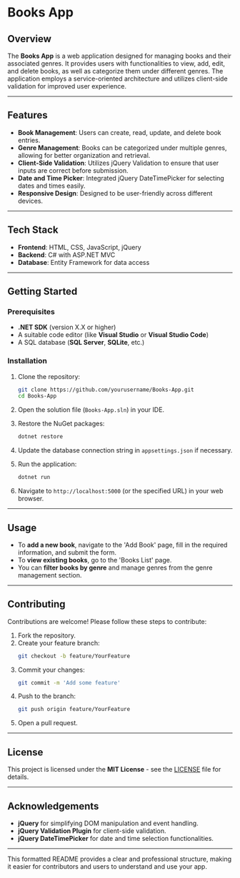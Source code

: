 # Books App

## Overview
The **Books App** is a web application designed for managing books and their associated genres. It provides users with functionalities to view, add, edit, and delete books, as well as categorize them under different genres. The application employs a service-oriented architecture and utilizes client-side validation for improved user experience.

---

## Features
- **Book Management**: Users can create, read, update, and delete book entries.
- **Genre Management**: Books can be categorized under multiple genres, allowing for better organization and retrieval.
- **Client-Side Validation**: Utilizes jQuery Validation to ensure that user inputs are correct before submission.
- **Date and Time Picker**: Integrated jQuery DateTimePicker for selecting dates and times easily.
- **Responsive Design**: Designed to be user-friendly across different devices.

---

## Tech Stack
- **Frontend**: HTML, CSS, JavaScript, jQuery  
- **Backend**: C# with ASP.NET MVC  
- **Database**: Entity Framework for data access  

---

## Getting Started

### Prerequisites
- **.NET SDK** (version X.X or higher)  
- A suitable code editor (like **Visual Studio** or **Visual Studio Code**)  
- A SQL database (**SQL Server**, **SQLite**, etc.)  

### Installation
1. Clone the repository:
   ```bash
   git clone https://github.com/yourusername/Books-App.git
   cd Books-App
   ```

2. Open the solution file (`Books-App.sln`) in your IDE.

3. Restore the NuGet packages:
   ```bash
   dotnet restore
   ```

4. Update the database connection string in `appsettings.json` if necessary.

5. Run the application:
   ```bash
   dotnet run
   ```

6. Navigate to `http://localhost:5000` (or the specified URL) in your web browser.

---

## Usage
- To **add a new book**, navigate to the 'Add Book' page, fill in the required information, and submit the form.
- To **view existing books**, go to the 'Books List' page.
- You can **filter books by genre** and manage genres from the genre management section.

---

## Contributing
Contributions are welcome! Please follow these steps to contribute:

1. Fork the repository.
2. Create your feature branch:
   ```bash
   git checkout -b feature/YourFeature
   ```
3. Commit your changes:
   ```bash
   git commit -m 'Add some feature'
   ```
4. Push to the branch:
   ```bash
   git push origin feature/YourFeature
   ```
5. Open a pull request.

---

## License
This project is licensed under the **MIT License** - see the [LICENSE](LICENSE) file for details.

---

## Acknowledgements
- **jQuery** for simplifying DOM manipulation and event handling.
- **jQuery Validation Plugin** for client-side validation.
- **jQuery DateTimePicker** for date and time selection functionalities.

--- 

This formatted README provides a clear and professional structure, making it easier for contributors and users to understand and use your app.
